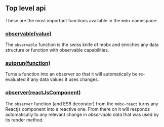 ## Top level api

These are the most important functions available in the `mobx` namespace:

### [observable(value)](observable)
The `observable` function is the swiss knife of mobx and enriches any data structure or function with observable capabilities.

### [autorun(function)](autorun)
Turns a function into an observer so that it will automatically be re-evaluated if any data values it uses changes.

### [observer(reactJsComponent)](observer-component)
The `observer` function (and ES6 decorator) from the `mobx-react` turns any Reactjs component into a reactive one.
From there on it will responds automatically to any relevant change in _observable_ data that was used by its render method.
